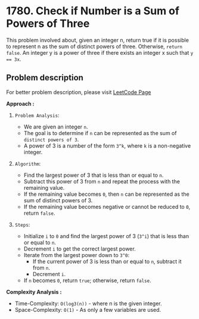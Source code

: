 # 1780. Check if Number is a Sum of Powers of Three

This problem involved about, given an integer n, return true if it is possible to represent n as the sum of distinct powers of three. Otherwise, `return false`. An integer y is a power of three if there exists an integer x such that `y == 3x`.

## Problem description

For better problem description, please visit [LeetCode Page](https://leetcode.com/problems/check-if-number-is-a-sum-of-powers-of-three/description)

**Approach :**<br/>

1. `Problem Analysis`:

    - We are given an integer `n`.
    - The goal is to determine if `n` can be represented as the sum of `distinct powers of 3`.
    - A power of 3 is a number of the form `3^k`, where `k` is a non-negative integer.

2. `Algorithm`:

    - Find the largest power of 3 that is less than or equal to `n`.
    - Subtract this power of 3 from `n` and repeat the process with the remaining value.
    - If the remaining value becomes `0`, then `n` can be represented as the sum of distinct powers of 3.
    - If the remaining value becomes negative or cannot be reduced to `0`, return `false`.

3. `Steps`:
    - Initialize `i` to `0` and find the largest power of 3 (`3^i`) that is less than or equal to `n`.
    - Decrement `i` to get the correct largest power.
    - Iterate from the largest power down to `3^0`:
        - If the current power of 3 is less than or equal to `n`, subtract it from `n`.
        - Decrement `i`.
    - If `n` becomes `0`, return `true`; otherwise, return `false`.

**Complexity Analysis :**<br/>

-   Time-Complexity: `O(log3(n))` - where n is the given integer.
-   Space-Complexity: `O(1)` - As only a few variables are used.
